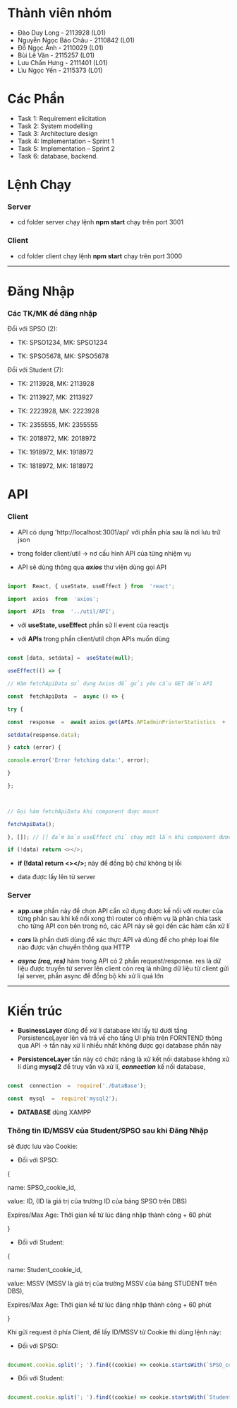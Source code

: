   
 # Thành viên nhóm
- Đào Duy Long - 2113928 (L01)
- Nguyễn Ngọc Bảo Châu - 2110842 (L01)  
- Đỗ Ngọc Ánh - 2110029 (L01)  
- Bùi Lê Văn - 2115257 (L01)  
- Lưu Chấn Hưng - 2111401 (L01)  
- Lìu Ngọc Yến - 2115373 (L01)

# Các Phần
- Task 1: Requirement elicitation
- Task 2: System modelling
- Task 3: Architecture design
- Task 4: Implementation – Sprint 1
- Task 5: Implementation – Sprint 2
- Task 6: database, backend.
  
  
  
  

# Lệnh Chạy

### Server

- cd folder server chạy lệnh **npm start** chạy trên port 3001

### Client

- cd folder client chạy lệnh **npm start** chạy trên port 3000

***


# Đăng Nhập

### Các TK/MK để đăng nhập

Đối với SPSO (2):

- TK: SPSO1234, MK: SPSO1234

- TK: SPSO5678, MK: SPSO5678

Đối với Student (7):

- TK: 2113928, MK: 2113928

- TK: 2113927, MK: 2113927

- TK: 2223928, MK: 2223928

- TK: 2355555, MK: 2355555

- TK: 2018972, MK: 2018972

- TK: 1918972, MK: 1918972

- TK: 1818972, MK: 1818972

  

# API

### Client

- API có dụng 'http://localhost:3001/api' với phần phía sau là nơi lưu trữ json

- trong folder client/util -> nơ cấu hình API của từng nhiệm vụ

- API sẽ dùng thông qua ***axios*** thư viện dùng gọi API

```javascript

import  React, { useState, useEffect } from  'react';

import  axios  from  'axios';

import  APIs  from  '../util/API';

```

- với **useState, useEffect** phần sử lí event của reactjs

- với **APIs** trong phần client/util chọn APIs muốn dùng

```javascript

const [data, setdata] =  useState(null);

useEffect(() => {

// Hàm fetchApiData sử dụng Axios để gửi yêu cầu GET đến API

const  fetchApiData  =  async () => {

try {

const  response  =  await axios.get(APIs.APIadminPrinterStatistics  +  '/TransactionChart');

setdata(response.data);

} catch (error) {

console.error('Error fetching data:', error);

}

};

  

// Gọi hàm fetchApiData khi component được mount

fetchApiData();

}, []); // [] đảm bảo useEffect chỉ chạy một lần khi component được mount

if (!data) return <></>;

```

-  **if (!data) return <></>;** này để đồng bộ chứ không bị lỗi

- data được lấy lên từ server

### Server

-  **app.use** phần này để chọn API cần xử dụng được kế nối với router của từng phần sau khi kế nối xong thì router có nhiệm vụ là phân chia task cho từng API con bên trong nó, các API này sẽ gọi đến các hàm cần xử lí

-  ***cors*** là phần dưới dùng để xác thực API và dùng để cho phép loại file nào được vận chuyển thông qua HTTP

-  ***async (req, res)*** hàm trong API có 2 phần request/response. res là dữ liệu được truyền từ server lên client còn req là những dữ liệu từ client gửi lại server, phần async để đồng bộ khi xử lí quá lớn

***

# Kiến trúc

-  **BusinessLayer** dùng để xử lí database khi lấy từ dưới tầng PersistenceLayer lên và trả về cho tầng UI phía trên FORNTEND thông qua API -> tần này xử lí nhiều nhất không được gọi database phần này

-  **PersistenceLayer** tần này có chức năng là xử kết nối database không xử lí dùng **mysql2** để truy vấn và xử lí, ***connection*** kế nối database,

```javascript

const  connection  =  require('./DataBase');

const  mysql  =  require('mysql2');

```

-  **DATABASE** dùng XAMPP

  




### Thông tin ID/MSSV của Student/SPSO sau khi Đăng Nhập

sẽ được lưu vào Cookie:

- Đối với SPSO:

{

name: SPSO_cookie_id,

value: ID, (ID là giá trị của trường ID của bảng SPSO trên DBS)

Expires/Max Age: Thời gian kể từ lúc đăng nhập thành công + 60 phút

}

- Đối với Student:

{

name: Student_cookie_id,

value: MSSV (MSSV là giá trị của trường MSSV của bảng STUDENT trên DBS),

Expires/Max Age: Thời gian kể từ lúc đăng nhập thành công + 60 phút

}

  

Khi gửi request ở phía Client, để lấy ID/MSSV từ Cookie thì dùng lệnh này:

- Đối với SPSO:

``` javascript

document.cookie.split('; ').find((cookie) => cookie.startsWith(`SPSO_cookie_id=`)).split('=')[1]

```

- Đối với Student:

``` javascript

document.cookie.split('; ').find((cookie) => cookie.startsWith(`Student_cookie_id=`)).split('=')[1]

```